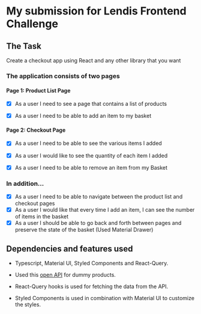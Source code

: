 # My submission for Lendis Frontend Challenge

## The Task

Create a checkout app using React and any other library that you want



### The application consists of two pages


#### Page 1: Product List Page


- [x] As a user I need to see a page that contains a list of products
- [x] As a user I need to be able to add an item to my basket


#### Page 2: Checkout Page

- [x] As a user I need to be able to see the various items I added
- [x] As a user I would like to see the quantity of each item I added
- [x] As a user I need to be able to remove an item from my Basket
 

### In addition...

- [x] As a user I need to be able to navigate between the product list and checkout pages
- [x] As a user I would like that every time I add an item, I can see the number of items in the basket
- [x] As a user I should be able to go back and forth between pages and preserve the state of the basket (Used Material Drawer)

## Dependencies and features used
- Typescript, Material UI, Styled Components and React-Query.

- Used this [open API](https://fakestoreapi.com/products/category/electronics) for dummy products.
- React-Query hooks is used for fetching the data from the API.

- Styled Components is used in combination with Material UI to customize the styles.